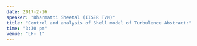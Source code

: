 ```yaml
---
date: 2017-2-16
speaker: "Dharmatti Sheetal (IISER TVM)"
title: "Control and analysis of Shell model of Turbulence Abstract:"
time: "3:30 pm" 
venue: "LH- 1"
---
```


